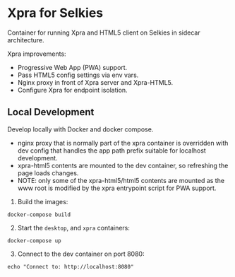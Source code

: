 # Xpra for Selkies

Container for running Xpra and HTML5 client on Selkies in sidecar architecture.

Xpra improvements:
- Progressive Web App (PWA) support.
- Pass HTML5 config settings via env vars.
- Nginx proxy in front of Xpra server and Xpra-HTML5.
- Configure Xpra for endpoint isolation.

## Local Development

Develop locally with Docker and docker compose.

- nginx proxy that is normally part of the xpra container is overridden with dev config that handles the app path prefix suitable for localhost development.
- xpra-html5 contents are mounted to the dev container, so refreshing the page loads changes.
- NOTE: only some of the xpra-html5/html5 contents are mounted as the www root is modified by the xpra entrypoint script for PWA support.

1. Build the images:

```
docker-compose build
```

2. Start the `desktop`, and `xpra` containers:

```
docker-compose up
```

3. Connect to the dev container on port 8080:

```
echo "Connect to: http://localhost:8080"
```